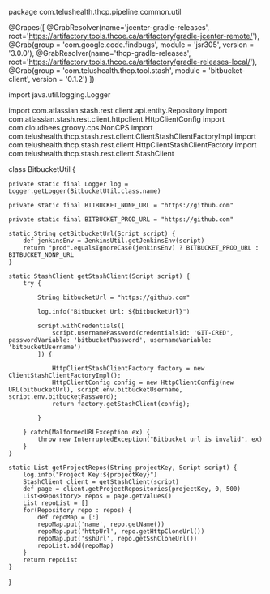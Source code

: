 
package com.telushealth.thcp.pipeline.common.util

@Grapes([
    @GrabResolver(name='jcenter-gradle-releases', root='https://artifactory.tools.thcoe.ca/artifactory/gradle-jcenter-remote/'),
    @Grab(group = 'com.google.code.findbugs', module = 'jsr305', version = '3.0.0'),
    @GrabResolver(name='thcp-gradle-releases', root='https://artifactory.tools.thcoe.ca/artifactory/gradle-releases-local/'),
    @Grab(group = 'com.telushealth.thcp.tool.stash', module = 'bitbucket-client', version = '0.1.2')
])

import java.util.logging.Logger

import com.atlassian.stash.rest.client.api.entity.Repository
import com.atlassian.stash.rest.client.httpclient.HttpClientConfig
import com.cloudbees.groovy.cps.NonCPS
import com.telushealth.thcp.stash.rest.client.ClientStashClientFactoryImpl
import com.telushealth.thcp.stash.rest.client.HttpClientStashClientFactory
import com.telushealth.thcp.stash.rest.client.StashClient

class BitbucketUtil {

    private static final Logger log = Logger.getLogger(BitbucketUtil.class.name)

    private static final BITBUCKET_NONP_URL = "https://github.com"

    private static final BITBUCKET_PROD_URL = "https://github.com"

    static String getBitbucketUrl(Script script) {
        def jenkinsEnv = JenkinsUtil.getJenkinsEnv(script)
        return "prod".equalsIgnoreCase(jenkinsEnv) ? BITBUCKET_PROD_URL : BITBUCKET_NONP_URL
    }

    static StashClient getStashClient(Script script) {
        try {
            
            String bitbucketUrl = "https://github.com"
            
            log.info("Bitbucket Url: ${bitbucketUrl}")
            
            script.withCredentials([
                script.usernamePassword(credentialsId: 'GIT-CRED', passwordVariable: 'bitbucketPassword', usernameVariable: 'bitbucketUsername')
            ]) {
                
                HttpClientStashClientFactory factory = new ClientStashClientFactoryImpl();
                HttpClientConfig config = new HttpClientConfig(new URL(bitbucketUrl), script.env.bitbucketUsername, script.env.bitbucketPassword);
                return factory.getStashClient(config);
    
            }
                        
        } catch(MalformedURLException ex) {
            throw new InterruptedException("Bitbucket url is invalid", ex)
        }
    }
    
    static List getProjectRepos(String projectKey, Script script) {
        log.info("Project Key:${projectKey}")
        StashClient client = getStashClient(script)
        def page = client.getProjectRepositories(projectKey, 0, 500)
        List<Repository> repos = page.getValues()
        List repoList = []
        for(Repository repo : repos) {
            def repoMap = [:]
            repoMap.put('name', repo.getName())
            repoMap.put('httpUrl', repo.getHttpCloneUrl())
            repoMap.put('sshUrl', repo.getSshCloneUrl())
            repoList.add(repoMap)
        }
        return repoList
    }
}
